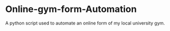 # Online-gym-form-Automation
A python script used to automate an online form of my local university gym.
